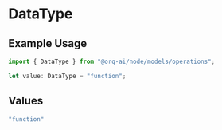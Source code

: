 # DataType

## Example Usage

```typescript
import { DataType } from "@orq-ai/node/models/operations";

let value: DataType = "function";
```

## Values

```typescript
"function"
```